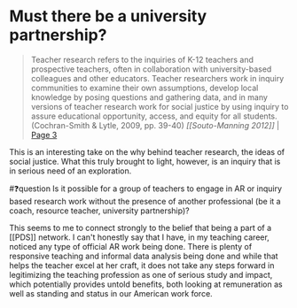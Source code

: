 # Must there be a university partnership?
> Teacher research refers to the inquiries of K-12 teachers and prospective teachers, often in collaboration with university-based colleagues and other educators. Teacher researchers work in inquiry communities to examine their own assumptions, develop local knowledge by posing questions and gathering data, and in many versions of teacher research work for social justice by using inquiry to assure educational opportunity, access, and equity for all students. (Cochran-Smith & Lytle, 2009, pp. 39-40)
> <cite>[[Souto-Manning 2012]]</cite> | [Page 3](highlights://Souto-Manning%202012#page=3)

This is an interesting take on the why behind teacher research, the ideas of social justice. What this truly brought to light, however, is an inquiry that is in serious need of an exploration.

 #❓question Is it possible for a group of teachers to engage in AR or inquiry based research work without the presence of another professional (be it a coach, resource teacher, university partnership)?

This seems to me to connect strongly to the belief that being a part of a [[PDS]] network. I can't honestly say that I have, in my teaching career, noticed any type of official AR work being done. There is plenty of responsive teaching and informal data analysis being done and while that helps the teacher excel at her craft, it does not take any steps forward in legitimizing the teaching profession as one of serious study and impact, which potentially provides untold benefits, both looking at remuneration as well as standing and status in our American work force.

